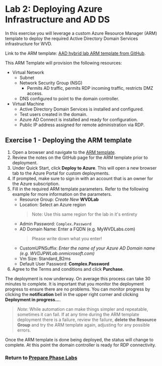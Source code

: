 # Lab 2: Deploying Azure Infrastructure and AD DS

In this exercise you will leverage a custom Azure Resource Manager (ARM) template to deploy the required Active Directory Domain Services infrastructure for WVD.

Link to the ARM template: [AAD hybrid lab ARM template from GitHub](https://github.com/PeterR-msft/M365WVDWS/tree/master/AAD-Hybrid-Lab).

This ARM Template will provision the following resources:

* Virtual Network
  * Subnet
  * Network Security Group (NSG)
    * Permits AD traffic, permits RDP incoming traffic, restricts DMZ access.
  * DNS configured to point to the domain controller.
* Virtual Machine
  * Active Directory Domain Services is installed and configured.
  * Test users created in the domain.
  * Azure AD Connect is installed and ready for configuration.
  * Public IP address assigned for remote administration via RDP.

## Exercise 1 - Deploying the ARM template

1. Open a browser and navigate to the [ARM template](https://github.com/PeterR-msft/M365WVDWS/tree/master/AAD-Hybrid-Lab).
2. Review the notes on the GitHub page for the ARM template prior to deployment.
3. Under Quick Start, click **Deploy to Azure**. This will open a new browser tab to the Azure Portal for custom deployments.
4. If prompted, make sure to sign in with an account that is an owner for the Azure subscription.
5. Fill in the required ARM template parameters. Refer to the following example for more information on the parameters.
   * Resource Group: *Create New* **WVDLab**
   * Location: Select an Azure region
      > Note:  Use this same region for the lab in it's entirety
   * Admin Password: `Complex.Password`
   * AD Domain Name: Enter a FQDN (e.g. MyWVDLabs.com)
      >Please write down what you enter!
   * CustomUPNSuffix: *Enter the name of your Azure AD Domain name (e.g. WVDJPWLab.onmicrosoft.com)*
   * Vm Size: Standard_B2ms
   * Default User Password: **Complex.Password**
6. Agree to the Terms and conditions and click **Purchase**.  

The deployment is now underway. On average this process can take 30 minutes to complete. It is important that you monitor the deployment progress to ensure there are no problems. You can monitor progress by clicking the **notification** bell in the upper right corner and clicking **Deployment in progress...**.

> *Note:* While automation can make things simpler and repeatable, sometimes it can fail. If at any time during the ARM template deployment there is a failure, review the failure, **delete the Resource Group** and try the ARM template again, adjusting for any possible errors.

Once the ARM template is done being deployed, the status will change to complete. At this point the domain controller is ready for RDP connectivity.

### Return to [Prepare Phase Labs](prepare.md)
